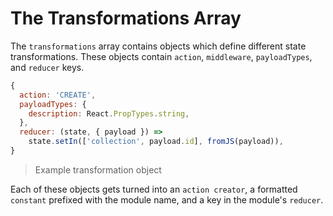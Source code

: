 # The Transformations Array

The `transformations` array contains objects which define different state transformations. These objects contain `action`, `middleware`, `payloadTypes`, and `reducer` keys.

```js
{
  action: 'CREATE',
  payloadTypes: {
    description: React.PropTypes.string,
  },
  reducer: (state, { payload }) =>
    state.setIn(['collection', payload.id], fromJS(payload)),
}
```
> Example transformation object

Each of these objects gets turned into an `action creator`, a formatted `constant` prefixed with the module name, and a key in the module's `reducer`.